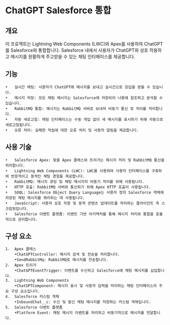 # ChatGPT Salesforce 통합


## 개요

이 프로젝트는 Lightning Web Components (LWC)와 Apex를 사용하여 ChatGPT를 Salesforce와 통합합니다. Salesforce 내에서 사용자가 ChatGPT와 상호 작용하고 메시지를 원활하게 주고받을 수 있는 채팅 인터페이스를 제공합니다.

## 기능

	•	실시간 채팅: 사용자가 ChatGPT에 메시지를 보내고 실시간으로 응답을 받을 수 있습니다.
	•	메시지 저장: 모든 채팅 메시지는 Salesforce에 저장되어 나중에 참조하고 분석할 수 있습니다.
	•	RabbitMQ 통합: 메시지는 RabbitMQ 서버로 보내져 비동기 통신 및 처리를 처리합니다.
	•	자동 새로고침: 채팅 인터페이스는 수동 개입 없이 새 메시지를 표시하기 위해 자동으로 새로고침됩니다.
	•	오류 처리: 실패한 작업에 대한 오류 처리 및 사용자 알림을 제공합니다.


## 사용 기술

	•	Salesforce Apex: 맞춤 Apex 클래스와 트리거는 메시지 처리 및 RabbitMQ 통신을 처리합니다.
	•	Lightning Web Components (LWC): LWC를 사용하여 사용자 인터페이스를 구축하여 반응적이고 동적인 채팅 경험을 제공합니다.
	•	RabbitMQ: 메시지 큐잉 및 채팅 메시지의 비동기 처리를 위해 사용됩니다.
	•	HTTP 호출: RabbitMQ 서버와 통신하기 위해 Apex HTTP 호출이 사용됩니다.
	•	SOQL: Salesforce Object Query Language는 사용자 정의 Salesforce 객체에 저장된 채팅 메시지를 쿼리하는 데 사용됩니다.
	•	JavaScript: 사용자 상호 작용 및 동적 콘텐츠 업데이트를 처리하는 클라이언트 측 스크립팅입니다.
	•	Salesforce 이벤트 플랫폼: 이벤트 기반 아키텍처를 통해 메시지 처리와 통합을 효율적으로 관리합니다.

 ## 구성 요소
 	1.	Apex 클래스
		•ChatGPTController: 메시지 검색 및 전송을 처리합니다.
		•SendRabbitMq: RabbitMQ로 메시지를 전송합니다.
	2.	Apex 트리거
		•ChatGPTEventTrigger: 이벤트를 수신하고 Salesforce에 채팅 메시지를 삽입합니다.
	3.	Lightning Web Components
		•ChatGPTComponent: 메시지 표시 및 사용자 입력을 처리하는 채팅 인터페이스의 주요 구성 요소입니다.
	4.	Salesforce 커스텀 객체
		•InboundChat__c: 수신 및 발신 채팅 메시지를 저장하는 커스텀 객체입니다.
	5.	Salesforce 이벤트 플랫폼
		•Platform Event: 채팅 메시지 이벤트를 처리하고 비동기적으로 메시지를 전달합니다.
